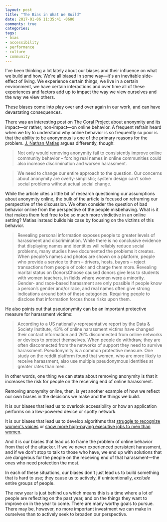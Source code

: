 ```yaml
---
layout: post
title: "The Bias in What We Build"
date: 2017-01-06 11:35:41 -0600
comments: true
categories: 
tags:
- bias
- accessibility
- performance
- culture
- community
---
```

I've been thinking a lot lately about our biases and their influence on what we build and how. We're all biased in some way—it's an inevitable side-effect of living. We experience certain things, we live in a certain environment, we have certain interactions and over time all of these experiences and factors add up to impact the way we view ourselves and the way we view others.

These biases come into play over and over again in our work, and can have devastating consequences.

There was an interesting post on [The Coral Project](https://blog.coralproject.net/the-real-name-fallacy/) about anonymity and its impact—or rather, non-impact—on online behavior. A frequent refrain heard when we try to understand why online behavior is so frequently so poor is that the ability to be anonymous is one of the primary reasons for the problem. [J. Nathan Matias](https://twitter.com/natematias) argues differently, though:

> Not only would removing anonymity fail to consistently improve online community behavior – forcing real names in online communities could also increase discrimination and worsen harassment.

> We need to change our entire approach to the question. Our concerns about anonymity are overly-simplistic; system design can’t solve social problems without actual social change.

While the article cites a little bit of research questioning our assumptions about anonymity online, the bulk of the article is focused on reframing our perspective of the discussion. We often consider the question of bad behavior online from the perspective of the people misbehaving. What is it that makes them feel free to be so much more vindictive in an online setting? Matias instead builds his case by focusing on the victims of this behavior.

> Revealing personal information exposes people to greater levels of harassment and discrimination. While there is no conclusive evidence that displaying names and identities will reliably reduce social problems, many studies have documented the problems it creates. When people’s names and photos are shown on a platform, people who provide a service to them – drivers, hosts, buyers – reject transactions from people of color and charge them more. Revealing marital status on DonorsChoose caused donors give less to students with women teachers, in fields where women were a minority. Gender- and race-based harassment are only possible if people know a person’s gender and/or race, and real names often give strong indications around both of these categories. Requiring people to disclose that information forces those risks upon them.

He also points out that pseudonymity can be an important protective measure for harassment victims:

> According to a US nationally-representative report by the Data & Society Institute, 43% of online harassment victims have changed their contact information and 26% disconnected from online networks or devices to protect themselves. When people do withdraw, they are often disconnected from the networks of support they need to survive harassment. Pseudonymity is a common protective measure. One study on the reddit platform found that women, who are more likely to receive harassment, also use multiple pseudonymous identities at greater rates than men.

In other words, one thing we can state about removing anonymity is that it increases the risk for people on the receiving end of online harassment.

Removing anonymity online, then, is yet another example of how we reflect our own biases in the decisions we make and the things we build.

It is our biases that lead us to overlook accessibility or how an application performs on a low-powered device or spotty network.

It is our biases that lead us to develop algorithms that [struggle to recognize women's voices](http://www.dailydot.com/debug/google-voice-recognition-gender-bias/) or [show more high-paying executive jobs to men than women](http://www.independent.co.uk/life-style/gadgets-and-tech/news/googles-algorithm-shows-prestigious-job-ads-to-men-but-not-to-women-10372166.html).

And it is our biases that lead us to frame the problem of online behavior from that of the attacker. If we've never experienced persistent harassment, and if we don't stop to talk to those who have, we end up with solutions that are dangerous for the people on the receiving end of that harassment—the ones who need protection the most.

In each of these situations, our biases don't just lead us to build something that is hard to use; they cause us to actively, if unintentionally, _exclude_ entire groups of people.

The new year is just behind us which means this is a time where a lot of people are reflecting on the past year, and on the things they want to improve on in the year to come. There are many worthy goals to pursue. There may be, however, no more important investment we can make in ourselves than to actively seek to broaden our perspective.